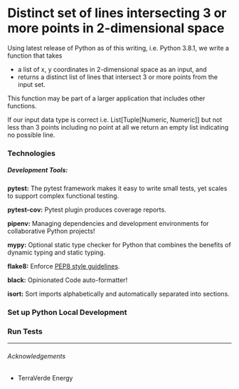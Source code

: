 # Distinct set of lines intersecting 3 or more points in 2-dimensional space

Using latest release of Python as of this writing, i.e. Python 3.8.1, we write a function that takes 
- a list of x, y coordinates in 2-dimensional space as an input, and
- returns a distinct list of lines that intersect 3 or more points from the input set.

This function may be part of a larger application that includes other functions.


If our input data type is correct i.e. List[Tuple[Numeric, Numeric]] 
but not less than 3 points including no point at all we return an empty list indicating no possible line.



### Technologies

##### Development Tools:
**pytest:** The pytest framework makes it easy to write small tests, yet scales to support complex functional testing.

**pytest-cov:** Pytest plugin produces coverage reports.

**pipenv:** Managing dependencies and development environments for collaborative Python projects!

**mypy:** Optional static type checker for Python that combines the benefits of dynamic typing and static typing.

**flake8:** Enforce [PEP8 style guidelines](https://www.python.org/dev/peps/pep-0008/).

**black:** Opinionated Code auto-formatter!

**isort:** Sort imports alphabetically and automatically separated into sections.


### Set up Python Local Development
### Run Tests

---
###### Acknowledgements
- TerraVerde Energy
